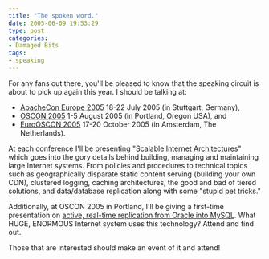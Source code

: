 ```yaml
---
title: "The spoken word."
date: 2005-06-09 19:53:29
type: post
categories:
- Damaged Bits
tags:
- speaking
---
```


<p>For any fans out there, you'll be pleased to know that the speaking circuit is about to pick up again this year.  I should be talking at: </p> <ul> <li><a href="http://www.apachecon.com/2005/EU/index.html">ApacheCon Europe 2005</a> 18-22 July 2005 (in Stuttgart, Germany),</li> <li><a href="http://conferences.oreillynet.com/os2005/">OSCON 2005</a> 1-5 August 2005 (in Portland, Oregon USA), and</li> <li><a href="http://conferences.oreillynet.com/eurooscon/">EuroOSCON 2005</a> 17-20 October 2005 (in Amsterdam, The Netherlands).</li> </ul> <p> At each conference I'll be presenting "<a href="http://conferences.oreillynet.com/cs/os2005/view/e_sess/6412">Scalable Internet Architectures</a>" which goes into the gory details behind building, managing and maintaining large Internet systems.  From policies and procedures to technical topics such as geographically disparate static content serving (building your own CDN), clustered logging, caching architectures, the good and bad of tiered solutions, and data/database replication along with some "stupid pet tricks." </p>  <p> Additionally, at OSCON 2005 in Portland, I'll be giving a first-time presentation on <a href="http://conferences.oreillynet.com/cs/os2005/view/e_sess/6390">active, real-time replication from Oracle into MySQL</a>.  What HUGE, ENORMOUS Internet system uses this technology?  Attend and find out.</p>  <p> Those that are interested should make an event of it and attend! </p>
